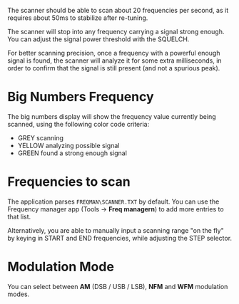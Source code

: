 The scanner should be able to scan about 20 frequencies per second, as it requires about 50ms to stabilize after re-tuning. 

The scanner will stop into any frequency carrying a signal strong enough. You can adjust the signal power threshold with the SQUELCH.

For better scanning precision, once a frequency with a powerful enough signal is found, the scanner will analyze it for some extra milliseconds, in order to confirm that the signal is still present (and not a spurious peak).

# Big Numbers Frequency
The big numbers display will show the frequency value currently being scanned, using the following color code criteria:

* GREY scanning
* YELLOW analyzing possible signal
* GREEN found a strong enough signal


# Frequencies to scan

The application parses `FREQMAN\SCANNER.TXT`  by default. You can use the Frequency manager app (Tools -> **Freq managern**) to add more entries to that list. 

Alternatively, you are able to manually input a scanning range "on the fly" by keying in START and END frequencies, while adjusting the STEP selector. 

# Modulation Mode
You can select between **AM** (DSB / USB / LSB), **NFM** and **WFM** modulation modes.